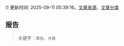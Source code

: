 :alarm_clock: 更新时间: 2025-09-11 05:39:16。[文章来源](/README.md)、[文章分类](/TAGS.md)

## 报告


> 关键字：`报告`、`月报`



